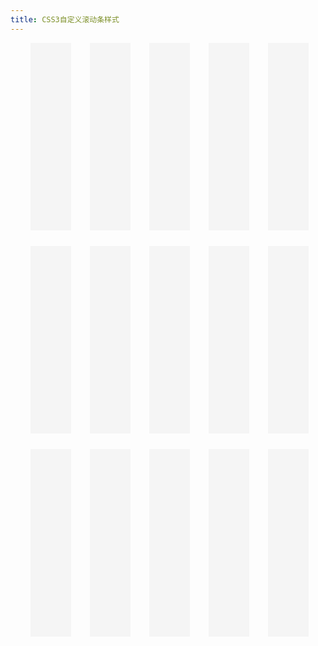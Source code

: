 ```yaml
---
title: CSS3自定义滚动条样式
---
```


<style>

.scrollbar {
  margin-left: 30px;
  float: left;
  height: 300px;
  width: 65px;
  background: #F5F5F5;
  overflow-y: scroll;
  margin-bottom: 25px;
}

.force-overflow {
  min-height: 450px;
}

#wrapper {
  text-align: center;
  width: 500px;
  margin: auto;
}

#wrapper:after {
    content: '';
    display: block;
    clear: both;
}

#style-1::-webkit-scrollbar-track {
  -webkit-box-shadow: inset 0 0 6px rgba(0, 0, 0, 0.3);
  border-radius: 10px;
  background-color: #F5F5F5;
}

#style-1::-webkit-scrollbar {
  width: 12px;
  background-color: #F5F5F5;
}

#style-1::-webkit-scrollbar-thumb {
  border-radius: 10px;
  -webkit-box-shadow: inset 0 0 6px rgba(0, 0, 0, .3);
  background-color: #555;
}

#style-2::-webkit-scrollbar-track {
  -webkit-box-shadow: inset 0 0 6px rgba(0, 0, 0, 0.3);
  border-radius: 10px;
  background-color: #F5F5F5;
}

#style-2::-webkit-scrollbar {
  width: 12px;
  background-color: #F5F5F5;
}

#style-2::-webkit-scrollbar-thumb {
  border-radius: 10px;
  -webkit-box-shadow: inset 0 0 6px rgba(0, 0, 0, .3);
  background-color: #D62929;
}

#style-3::-webkit-scrollbar-track {
  -webkit-box-shadow: inset 0 0 6px rgba(0, 0, 0, 0.3);
  background-color: #F5F5F5;
}

#style-3::-webkit-scrollbar {
  width: 6px;
  background-color: #F5F5F5;
}

#style-3::-webkit-scrollbar-thumb {
  background-color: #000000;
}

#style-4::-webkit-scrollbar-track {
  -webkit-box-shadow: inset 0 0 6px rgba(0, 0, 0, 0.3);
  background-color: #F5F5F5;
}

#style-4::-webkit-scrollbar {
  width: 10px;
  background-color: #F5F5F5;
}

#style-4::-webkit-scrollbar-thumb {
  background-color: #000000;
  border: 2px solid #555555;
}

#style-5::-webkit-scrollbar-track {
  -webkit-box-shadow: inset 0 0 6px rgba(0, 0, 0, 0.3);
  background-color: #F5F5F5;
}

#style-5::-webkit-scrollbar {
  width: 10px;
  background-color: #F5F5F5;
}

#style-5::-webkit-scrollbar-thumb {
  background-color: #0ae;

  background-image: -webkit-gradient(linear, 0 0, 0 100%,color-stop(.5, rgba(255, 255, 255, .2)),color-stop(.5, transparent), to(transparent));
}

#style-6::-webkit-scrollbar-track {
  -webkit-box-shadow: inset 0 0 6px rgba(0, 0, 0, 0.3);
  background-color: #F5F5F5;
}

#style-6::-webkit-scrollbar {
  width: 10px;
  background-color: #F5F5F5;
}

#style-6::-webkit-scrollbar-thumb {
  background-color: #F90;
  background-image: -webkit-linear-gradient(45deg,rgba(255, 255, 255, .2) 25%,transparent 25%,transparent 50%,rgba(255, 255, 255, .2) 50%,rgba(255, 255, 255, .2) 75%,transparent 75%,transparent)
}

#style-7::-webkit-scrollbar-track {
  -webkit-box-shadow: inset 0 0 6px rgba(0, 0, 0, 0.3);
  background-color: #F5F5F5;
  border-radius: 10px;
}

#style-7::-webkit-scrollbar {
  width: 10px;
  background-color: #F5F5F5;
}

#style-7::-webkit-scrollbar-thumb {
  border-radius: 10px;
  background-image: -webkit-gradient(linear,
    left bottom,
    left top,
    color-stop(0.44, rgb(122, 153, 217)),
    color-stop(0.72, rgb(73, 125, 189)),
    color-stop(0.86, rgb(28, 58, 148)));
}

#style-8::-webkit-scrollbar-track {
  border: 1px solid black;
  background-color: #F5F5F5;
}

#style-8::-webkit-scrollbar {
  width: 10px;
  background-color: #F5F5F5;
}

#style-8::-webkit-scrollbar-thumb {
  background-color: #000000;
}

#style-9::-webkit-scrollbar-track {
  -webkit-box-shadow: inset 0 0 6px rgba(0, 0, 0, 0.3);
  background-color: #F5F5F5;
}

#style-9::-webkit-scrollbar {
  width: 10px;
  background-color: #F5F5F5;
}

#style-9::-webkit-scrollbar-thumb {
  background-color: #F90;
  background-image: -webkit-linear-gradient(90deg,
    rgba(255, 255, 255, .2) 25%,
    transparent 25%,
    transparent 50%,
    rgba(255, 255, 255, .2) 50%,
    rgba(255, 255, 255, .2) 75%,
    transparent 75%,
    transparent)
}

#style-10::-webkit-scrollbar-track {
  -webkit-box-shadow: inset 0 0 6px rgba(0, 0, 0, 0.3);
  background-color: #F5F5F5;
  border-radius: 10px;
}

#style-10::-webkit-scrollbar {
  width: 10px;
  background-color: #F5F5F5;
}

#style-10::-webkit-scrollbar-thumb {
  background-color: #AAA;
  border-radius: 10px;
  background-image: -webkit-linear-gradient(90deg,
    rgba(0, 0, 0, .2) 25%,
    transparent 25%,
    transparent 50%,
    rgba(0, 0, 0, .2) 50%,
    rgba(0, 0, 0, .2) 75%,
    transparent 75%,
    transparent)
}


#style-11::-webkit-scrollbar-track {
  -webkit-box-shadow: inset 0 0 6px rgba(0, 0, 0, 0.3);
  background-color: #F5F5F5;
  border-radius: 10px;
}

#style-11::-webkit-scrollbar {
  width: 10px;
  background-color: #F5F5F5;
}

#style-11::-webkit-scrollbar-thumb {
  background-color: #3366FF;
  border-radius: 10px;
  background-image: -webkit-linear-gradient(0deg,
    rgba(255, 255, 255, 0.5) 25%,
    transparent 25%,
    transparent 50%,
    rgba(255, 255, 255, 0.5) 50%,
    rgba(255, 255, 255, 0.5) 75%,
    transparent 75%,
    transparent)
}

#style-12::-webkit-scrollbar-track {
  -webkit-box-shadow: inset 0 0 6px rgba(0, 0, 0, 0.9);
  border-radius: 10px;
  background-color: #444444;
}

#style-12::-webkit-scrollbar {
  width: 12px;
  background-color: #F5F5F5;
}

#style-12::-webkit-scrollbar-thumb {
  border-radius: 10px;
  background-color: #D62929;
  background-image: -webkit-linear-gradient(90deg,
    transparent,
    rgba(0, 0, 0, 0.4) 50%,
    transparent,
    transparent)
}


#style-13::-webkit-scrollbar-track {
  -webkit-box-shadow: inset 0 0 6px rgba(0, 0, 0, 0.9);
  border-radius: 10px;
  background-color: #CCCCCC;
}

#style-13::-webkit-scrollbar {
  width: 12px;
  background-color: #F5F5F5;
}

#style-13::-webkit-scrollbar-thumb {
  border-radius: 10px;
  background-color: #D62929;
  background-image: -webkit-linear-gradient(90deg,
    transparent,
    rgba(0, 0, 0, 0.4) 50%,
    transparent,
    transparent)
}


#style-14::-webkit-scrollbar-track {
  -webkit-box-shadow: inset 0 0 6px rgba(0, 0, 0, 0.6);
  background-color: #CCCCCC;
}

#style-14::-webkit-scrollbar {
  width: 10px;
  background-color: #F5F5F5;
}

#style-14::-webkit-scrollbar-thumb {
  background-color: #FFF;
  background-image: -webkit-linear-gradient(90deg,
    rgba(0, 0, 0, 1) 0%,
    rgba(0, 0, 0, 1) 25%,
    transparent 100%,
    rgba(0, 0, 0, 1) 75%,
    transparent)
}



#style-15::-webkit-scrollbar-track {
  -webkit-box-shadow: inset 0 0 6px rgba(0, 0, 0, 0.1);
  background-color: #F5F5F5;
  border-radius: 10px;
}

#style-15::-webkit-scrollbar {
  width: 10px;
  background-color: #F5F5F5;
}

#style-15::-webkit-scrollbar-thumb {
  border-radius: 10px;
  background-color: #FFF;
  background-image: -webkit-gradient(linear,
    40% 0%,
    75% 84%,
    from(#4D9C41),
    to(#19911D),
    color-stop(.6, #54DE5D))
}


#style-16::-webkit-scrollbar-track {
  -webkit-box-shadow: inset 0 0 6px rgba(0, 0, 0, 0.1);
  background-color: #F5F5F5;
  border-radius: 10px;
}

#style-16::-webkit-scrollbar {
  width: 10px;
  background-color: #F5F5F5;
}

#style-16::-webkit-scrollbar-thumb {
  border-radius: 10px;
  background-color: #FFF;
  background-image: -webkit-linear-gradient(top,
    #e4f5fc 0%,
    #bfe8f9 50%,
    #9fd8ef 51%,
    #2ab0ed 100%);
}
</style>

<div id="wrapper">
<div class="scrollbar" id="style-default">
  <div class="force-overflow"></div>
</div>

<div class="scrollbar" id="style-1">
  <div class="force-overflow"></div>
</div>

<div class="scrollbar" id="style-2">
  <div class="force-overflow"></div>
</div>

<div class="scrollbar" id="style-3">
  <div class="force-overflow"></div>
</div>

<div class="scrollbar" id="style-4">
  <div class="force-overflow"></div>
</div>

<div class="scrollbar" id="style-5">
  <div class="force-overflow"></div>
</div>

<div class="scrollbar" id="style-6">
  <div class="force-overflow"></div>
</div>

<div class="scrollbar" id="style-7">
  <div class="force-overflow"></div>
</div>

<div class="scrollbar" id="style-8">
  <div class="force-overflow"></div>
</div>

<div class="scrollbar" id="style-9">
  <div class="force-overflow"></div>
</div>

<div class="scrollbar" id="style-10">
  <div class="force-overflow"></div>
</div>

<div class="scrollbar" id="style-11">
  <div class="force-overflow"></div>
</div>

<div class="scrollbar" id="style-13">
  <div class="force-overflow"></div>
</div>

<div class="scrollbar" id="style-14">
  <div class="force-overflow"></div>
</div>

<div class="scrollbar" id="style-15">
  <div class="force-overflow"></div>
</div>
</div>
